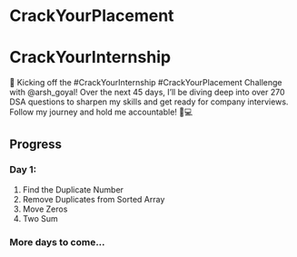 # CrackYourPlacement
# CrackYourInternship

🎯 Kicking off the #CrackYourInternship #CrackYourPlacement Challenge with @arsh_goyal! Over the next 45 days, I’ll be diving deep into over 270 DSA questions to sharpen my skills and get ready for company interviews. Follow my journey and hold me accountable! 🚀💻

## Progress

### Day 1:
1. Find the Duplicate Number
2. Remove Duplicates from Sorted Array
3. Move Zeros
4. Two Sum

### More days to come...

